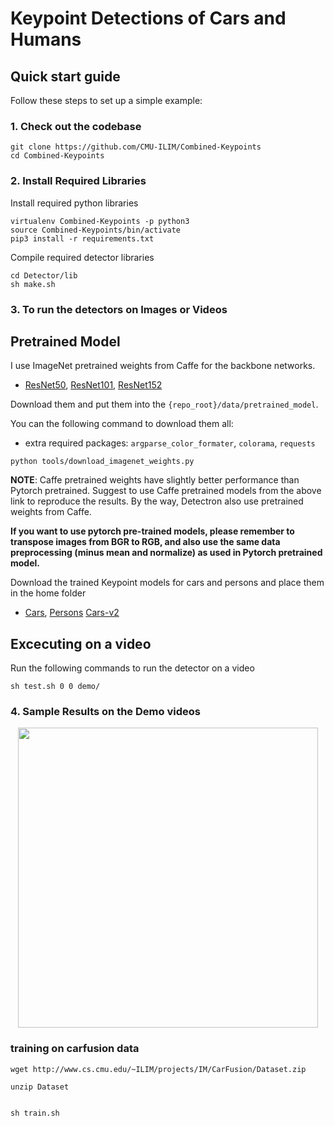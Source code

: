 Keypoint Detections of Cars and Humans
======================


## Quick start guide
Follow these steps to set up a simple example:

### 1. Check out the codebase
```
git clone https://github.com/CMU-ILIM/Combined-Keypoints
cd Combined-Keypoints
```

### 2. Install Required Libraries
Install required python libraries
```
virtualenv Combined-Keypoints -p python3
source Combined-Keypoints/bin/activate
pip3 install -r requirements.txt

```

Compile required detector libraries
```
cd Detector/lib
sh make.sh

```

### 3. To run the detectors on Images or Videos
 
## Pretrained Model

I use ImageNet pretrained weights from Caffe for the backbone networks.

- [ResNet50](https://drive.google.com/open?id=1wHSvusQ1CiEMc5Nx5R8adqoHQjIDWXl1), [ResNet101](https://drive.google.com/open?id=1x2fTMqLrn63EMW0VuK4GEa2eQKzvJ_7l), [ResNet152](https://drive.google.com/open?id=1NSCycOb7pU0KzluH326zmyMFUU55JslF)

Download them and put them into the `{repo_root}/data/pretrained_model`.

You can the following command to download them all:

- extra required packages: `argparse_color_formater`, `colorama`, `requests`

```
python tools/download_imagenet_weights.py
```

**NOTE**: Caffe pretrained weights have slightly better performance than Pytorch pretrained. Suggest to use Caffe pretrained models from the above link to reproduce the results. By the way, Detectron also use pretrained weights from Caffe.

**If you want to use pytorch pre-trained models, please remember to transpose images from BGR to RGB, and also use the same data preprocessing (minus mean and normalize) as used in Pytorch pretrained model.**

Download the trained Keypoint models for cars and persons and place them in the home folder

- [Cars](https://drive.google.com/open?id=1wHhtmYiBZexR2UMjBNuV-1J9ELZ9NV7n), [Persons](https://drive.google.com/open?id=13Dn9_K-DvElBKGpc_AcwRNr6gmSEC6cR) [Cars-v2](https://drive.google.com/file/d/1O5ZYkES73aIu6r9s7yYeI-KE57F1HxID/view?usp=sharing)



## Excecuting on a video
Run the following commands to run the detector on a video
```
sh test.sh 0 0 demo/
```

### 4. Sample Results on the Demo videos

<p align="center">
    <img src="demo/a.gif", width="480">
    <br>
</p>

### training on carfusion data


```
wget http://www.cs.cmu.edu/~ILIM/projects/IM/CarFusion/Dataset.zip

unzip Dataset


sh train.sh
```
